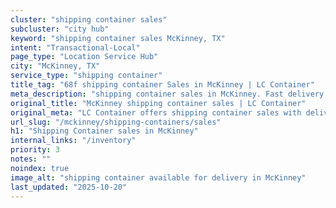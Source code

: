 ```yaml
---
cluster: "shipping container sales"
subcluster: "city hub"
keyword: "shipping container sales McKinney, TX"
intent: "Transactional-Local"
page_type: "Location Service Hub"
city: "McKinney, TX"
service_type: "shipping container"
title_tag: "68f shipping container Sales in McKinney | LC Container"
meta_description: "shipping container sales in McKinney. Fast delivery, competitive pricing. Serving shipping containers area. Quote ID: 69P. Call (214) 524-4168 for your free quote today."
original_title: "McKinney shipping container sales | LC Container"
original_meta: "LC Container offers shipping container sales with delivery in McKinney, TX. Local. Fast quotes. Since 2003."
url_slug: "/mckinney/shipping-containers/sales"
h1: "Shipping Container sales in McKinney"
internal_links: "/inventory"
priority: 3
notes: ""
noindex: true
image_alt: "shipping container available for delivery in McKinney"
last_updated: "2025-10-20"
---
```


<!-- TODO: Add unique city/inventory copy, images, and internal links here. -->
